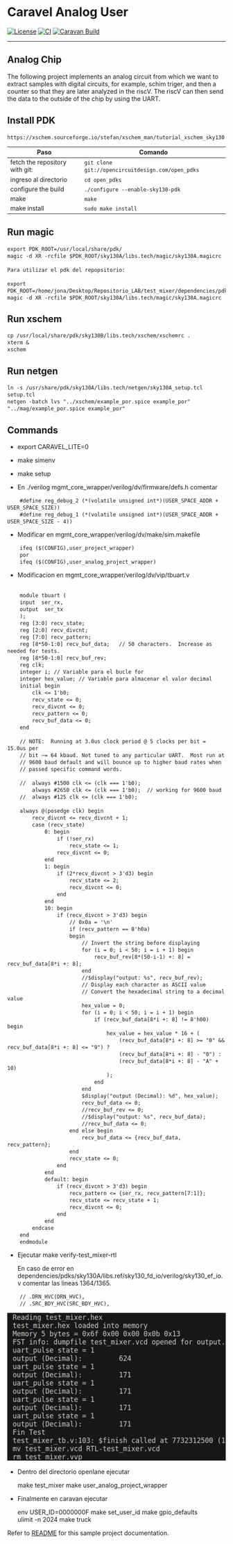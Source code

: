 # Caravel Analog User

[![License](https://img.shields.io/badge/License-Apache%202.0-blue.svg)](https://opensource.org/licenses/Apache-2.0) [![CI](https://github.com/efabless/caravel_user_project_analog/actions/workflows/user_project_ci.yml/badge.svg)](https://github.com/efabless/caravel_user_project_analog/actions/workflows/user_project_ci.yml) [![Caravan Build](https://github.com/efabless/caravel_user_project_analog/actions/workflows/caravan_build.yml/badge.svg)](https://github.com/efabless/caravel_user_project_analog/actions/workflows/caravan_build.yml)

---

## Analog Chip

The following project implements an analog circuit from which we want to extract samples with digital circuits, for example, schim triger, and then a counter so that they are later analyzed in the riscV. The riscV can then send the data to the outside of the chip by using the UART.

## Install PDK

    https://xschem.sourceforge.io/stefan/xschem_man/tutorial_xschem_sky130.html

| Paso                                       | Comando                                              |
|--------------------------------------------|------------------------------------------------------|
| fetch the repository with git:             | `git clone git://opencircuitdesign.com/open_pdks`    |
| ingreso al directorio                      | `cd open_pdks`                                       |
| configure the build                        | `./configure --enable-sky130-pdk`                    |
| make                                       | `make`                                               |
| make install                               | `sudo make install`                                  |

## Run magic

    export PDK_ROOT=/usr/local/share/pdk/
    magic -d XR -rcfile $PDK_ROOT/sky130A/libs.tech/magic/sky130A.magicrc

    Para utilizar el pdk del repopsitorio:

    export PDK_ROOT=/home/jona/Desktop/Repositorio_LAB/test_mixer/dependencies/pdks/
    magic -d XR -rcfile $PDK_ROOT/sky130A/libs.tech/magic/sky130A.magicrc




## Run xschem

    cp /usr/local/share/pdk/sky130B/libs.tech/xschem/xschemrc .
    xterm &
    xschem

## Run netgen

    ln -s /usr/share/pdk/sky130A/libs.tech/netgen/sky130A_setup.tcl setup.tcl
    netgen -batch lvs "../xschem/example_por.spice example_por" "../mag/example_por.spice example_por"
    

## Commands

- export CARAVEL_LITE=0

- make simenv

- make setup


- En ./verilog mgmt_core_wrapper/verilog/dv/firmware/defs.h comentar

```
    #define reg_debug_2 (*(volatile unsigned int*)(USER_SPACE_ADDR + USER_SPACE_SIZE))
    #define reg_debug_1 (*(volatile unsigned int*)(USER_SPACE_ADDR + USER_SPACE_SIZE - 4))    
```
- Modificar en mgmt_core_wrapper/verilog/dv/make/sim.makefile  

```
	ifeq ($(CONFIG),user_project_wrapper)
	por
    ifeq ($(CONFIG),user_analog_project_wrapper)
```

- Modificacion en mgmt_core_wrapper/verilog/dv/vip/tbuart.v

```

    module tbuart (
    input  ser_rx,
    output  ser_tx
    );
	reg [3:0] recv_state;
	reg [2:0] recv_divcnt;
	reg [7:0] recv_pattern;
	reg [8*50-1:0] recv_buf_data;	// 50 characters.  Increase as needed for tests.
	reg [8*50-1:0] recv_buf_rev;	
	reg clk;
	integer i; // Variable para el bucle for
	integer hex_value; // Variable para almacenar el valor decimal
	initial begin
		clk <= 1'b0;
		recv_state <= 0;
		recv_divcnt <= 0;
		recv_pattern <= 0;
		recv_buf_data <= 0;
	end

	// NOTE:  Running at 3.0us clock period @ 5 clocks per bit = 15.0us per
	// bit ~= 64 kbaud. Not tuned to any particular UART.  Most run at
	// 9600 baud default and will bounce up to higher baud rates when
	// passed specific command words.

    //	always #1500 clk <= (clk === 1'b0);
        always #2650 clk <= (clk === 1'b0);  // working for 9600 baud
    //	always #125 clk <= (clk === 1'b0);

	always @(posedge clk) begin
		recv_divcnt <= recv_divcnt + 1;
		case (recv_state)
			0: begin
				if (!ser_rx)
					recv_state <= 1;
				recv_divcnt <= 0;
			end
			1: begin
				if (2*recv_divcnt > 3'd3) begin
					recv_state <= 2;
					recv_divcnt <= 0;
				end
			end
			10: begin
				if (recv_divcnt > 3'd3) begin
					// 0x0a = '\n'
					if (recv_pattern == 8'h0a) 
					begin
						// Invert the string before displaying
						for (i = 0; i < 50; i = i + 1) begin
							recv_buf_rev[8*(50-i-1) +: 8] = recv_buf_data[8*i +: 8];
						end
						//$display("output: %s", recv_buf_rev);
						// Display each character as ASCII value
                        // Convert the hexadecimal string to a decimal value
                        hex_value = 0;
                        for (i = 0; i < 50; i = i + 1) begin
                            if (recv_buf_data[8*i +: 8] != 8'h00) begin
                                hex_value = hex_value * 16 + (
                                    (recv_buf_data[8*i +: 8] >= "0" && recv_buf_data[8*i +: 8] <= "9") ?
                                    (recv_buf_data[8*i +: 8] - "0") :
                                    (recv_buf_data[8*i +: 8] - "A" + 10)
                                );
                            end
                        end
                        $display("output (Decimal): %d", hex_value);
						recv_buf_data <= 0;
						//recv_buf_rev <= 0;
						//$display("output: %s", recv_buf_data);
						//recv_buf_data <= 0;
					end else begin
						recv_buf_data <= {recv_buf_data, recv_pattern};
					end
					recv_state <= 0;
				end
			end
			default: begin
				if (recv_divcnt > 3'd3) begin
					recv_pattern <= {ser_rx, recv_pattern[7:1]};
					recv_state <= recv_state + 1;
					recv_divcnt <= 0;
				end
			end
		endcase
	end
    endmodule
```

- Ejecutar make verify-test_mixer-rtl

	En caso de error en dependencies/pdks/sky130A/libs.ref/sky130_fd_io/verilog/sky130_ef_io.v comentar las lineas 1364/1365.
```	
	// .DRN_HVC(DRN_HVC),
	// .SRC_BDY_HVC(SRC_BDY_HVC),
```
![verify-test_mixer-rtl](docs/_static/img_1.jpeg)

- Dentro del directorio openlane ejecutar

	make test_mixer
	make user_analog_project_wrapper

- Finalmente en caravan ejecutar

	env USER_ID=0000000F make set_user_id 
	make gpio_defaults  
	ulimit -n 2024
	make truck


Refer to [README](docs/source/index.rst) for this sample project documentation. 
